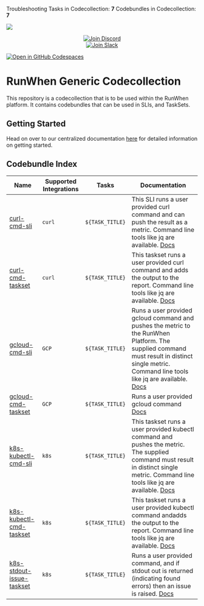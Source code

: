 Troubleshooting Tasks in Codecollection: **7**
Codebundles in Codecollection: **7**

![](docs/GitHub_Banner.jpg)

<p align="center">
  <a href="https://discord.gg/Ut7Ws4rm8Q">
    <img src="https://img.shields.io/discord/1131539039665791077?label=Join%20Discord&logo=discord&logoColor=white&style=for-the-badge" alt="Join Discord">
  </a>
  <br>
  <a href="https://runwhen.slack.com/join/shared_invite/zt-1l7t3tdzl-IzB8gXDsWtHkT8C5nufm2A">
    <img src="https://img.shields.io/badge/Join%20Slack-%23E01563.svg?&style=for-the-badge&logo=slack&logoColor=white" alt="Join Slack">
  </a>
</p>
<a href='https://codespaces.new/runwhen-contrib/rw-cli-codecollection?quickstart=1'><img src='https://github.com/codespaces/badge.svg' alt='Open in GitHub Codespaces' style='max-width: 100%;'></a>

# RunWhen Generic Codecollection
This repository is a codecollection that is to be used within the RunWhen platform. It contains codebundles that can be used in SLIs, and TaskSets. 

## Getting Started
Head on over to our centralized documentation [here](https://docs.runwhen.com/public/runwhen-authors/getting-started-with-codecollection-development) for detailed information on getting started.
## Codebundle Index
| Name | Supported Integrations | Tasks | Documentation |
|---|---|---|---|
| [curl-cmd-sli](https://github.com/runwhen-contrib/rw-generic-codecollection/blob/main/codebundles/curl-cmd/sli.robot) | `curl` | `${TASK_TITLE}` | This SLI runs a user provided curl command and can push the result as a metric. Command line tools like jq are available. [Docs](https://docs.runwhen.com/public/v/cli-codecollection/curl-cmd) |
| [curl-cmd-taskset](https://github.com/runwhen-contrib/rw-generic-codecollection/blob/main/codebundles/curl-cmd/runbook.robot) | `curl` | `${TASK_TITLE}` | This taskset runs a user provided curl command and adds the output to the report. Command line tools like jq are available. [Docs](https://docs.runwhen.com/public/v/cli-codecollection/curl-cmd) |
| [gcloud-cmd-sli](https://github.com/runwhen-contrib/rw-generic-codecollection/blob/main/codebundles/gcloud-cmd/sli.robot) | `GCP` | `${TASK_TITLE}` | Runs a user provided gcloud command and pushes the metric to the RunWhen Platform. The supplied command must result in distinct single metric. Command line tools like jq are available. [Docs](https://docs.runwhen.com/public/v/cli-codecollection/gcloud-cmd) |
| [gcloud-cmd-taskset](https://github.com/runwhen-contrib/rw-generic-codecollection/blob/main/codebundles/gcloud-cmd/runbook.robot) | `GCP` | `${TASK_TITLE}` | Runs a user provided gcloud command [Docs](https://docs.runwhen.com/public/v/cli-codecollection/gcloud-cmd) |
| [k8s-kubectl-cmd-sli](https://github.com/runwhen-contrib/rw-generic-codecollection/blob/main/codebundles/k8s-kubectl-cmd/sli.robot) | `k8s` | `${TASK_TITLE}` | This taskset runs a user provided kubectl command and pushes the metric. The supplied command must result in distinct single metric. Command line tools like jq are available. [Docs](https://docs.runwhen.com/public/v/cli-codecollection/k8s-kubectl-cmd) |
| [k8s-kubectl-cmd-taskset](https://github.com/runwhen-contrib/rw-generic-codecollection/blob/main/codebundles/k8s-kubectl-cmd/runbook.robot) | `k8s` | `${TASK_TITLE}` | This taskset runs a user provided kubectl command andadds the output to the report. Command line tools like jq are available. [Docs](https://docs.runwhen.com/public/v/cli-codecollection/k8s-kubectl-cmd) |
| [k8s-stdout-issue-taskset](https://github.com/runwhen-contrib/rw-generic-codecollection/blob/main/codebundles/k8s-stdout-issue/runbook.robot) | `k8s` | `${TASK_TITLE}` | Runs a user provided command, and if stdout out is returned (indicating found errors) then an issue is raised. [Docs](https://docs.runwhen.com/public/v/cli-codecollection/k8s-stdout-issue) |

